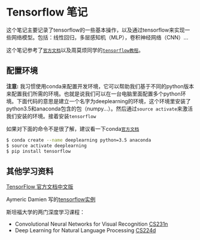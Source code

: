 # Tensorflow 笔记
这个笔记主要记录了tensorflow的一些基本操作，以及通过tensorflow来实现一些网络模型。包括：线性回归，多层感知机（MLP），卷积神经网络（CNN）...

这个笔记参考了[`官方文档`](https://www.tensorflow.org/api_docs/)以及周莫烦同学的[`tensorflow教程`](https://github.com/MorvanZhou/tutorials/tree/master/tensorflowTUT)。

## 配置环境

**注意:** 我习惯使用conda来配置开发环境，它可以帮助我们基于不同的python版本来配置我们所需的环境。也就是说我们可以在一台电脑里面配置多个python环境。下面代码的意思是建立一个名字为deeplearning的环境，这个环境里安装了python3.5和anaconda包含的包（numpy...）。然后通过`source activate`来激活我们安装的环境。接着安装`tensorflow`

如果对下面的命令不是很了解，建议看一下conda[`官方文档`](https://conda.io/docs/using/envs.html)

```bash
$ conda create --name deeplearning python=3.5 anaconda
$ source activate deeplearning
$ pip install tensorflow
```

## 其他学习资料
[TensorFlow 官方文档中文版](http://wiki.jikexueyuan.com/project/tensorflow-zh/)

Aymeric Damien 写的[tensorflow实例](https://github.com/aymericdamien/TensorFlow-Examples)

斯坦福大学的两门深度学习课程：

* Convolutional Neural Networks for Visual Recognition [CS231n](http://cs231n.stanford.edu)
* Deep Learning for Natural Language Processing [CS224d](http://cs224d.stanford.edu)